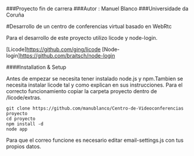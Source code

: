 ###Proyecto fin de carrera
###Autor : Manuel Blanco
###Universidade da Coruña

#Desarrollo de un centro de conferencias virtual basado en WebRtc

Para el desarrollo de este proyecto utilizo licode y node-login.

[Licode]https://github.com/ging/licode
[Node-login]https://github.com/braitsch/node-login

####Installation & Setup

Antes de empezar se necesita tener instalado node.js y npm.Tambien se necesita instalar licode tal y como explican en sus instrucciones. Para el correcto funcionamiento copiar la carpeta proyecto dentro de /licode/extras.


```
git clone https://github.com/manublanco/Centro-de-Videoconferencias proyecto
cd proyecto
npm install -d
node app
```
Para que el correo funcione es necesario editar email-settings.js con tus propios datos.
